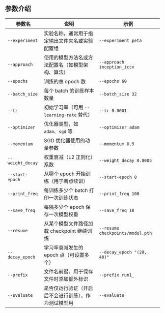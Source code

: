 ## 参数介绍
| 参数名              | 说明                             | 示例                               |
| ---------------- | ------------------------------ | -------------------------------- |
| `--experiment`   | 实验名称，通常用于指定输出文件夹名或实验配置组        | `--experiment peta`               |
| `--approach`     | 使用的模型方法名或方法配置名（如模型架构、算法）       | `--approach inception_iccv`      |
| `--epochs`       | 训练的总 epoch 数                   | `--epochs 60`                    |
| `--batch_size`   | 每个 batch 的训练样本数量               | `--batch_size 32`                |
| `--lr`           | 初始学习率（可用 `--learning-rate` 替代） | `--lr 0.0001`                    |
| `--optimizer`    | 优化器类型，如 `adam`、`sgd` 等         | `--optimizer adam`               |
| `--momentum`     | SGD 优化器使用的动量参数                 | `--momentum 0.9`                 |
| `--weight_decay` | 权重衰减（L2 正则化）系数                 | `--weight_decay 0.0005`          |
| `--start-epoch`  | 从哪个 epoch 开始训练（用于断点续训）         | `--start-epoch 0`                |
| `--print_freq`   | 每训练多少个 batch 打印一次训练状态          | `--print_freq 100`               |
| `--save_freq`    | 每隔多少个 epoch 保存一次模型权重           | `--save_freq 10`                 |
| `--resume`       | 从某个模型文件路径加载 checkpoint 继续训练    | `--resume checkpoints/model.pth` |
| `--decay_epoch`  | 学习率衰减发生的 epoch 点（可设置多个）        | `--decay_epoch "(20, 40)"`       |
| `--prefix`       | 文件名前缀，用于保存文件时添加额外标识            | `--prefix run1_`                 |
| `--evaluate`     | 是否仅运行验证（开启后不会进行训练），作为测试模型用     | `--evaluate`                     |

